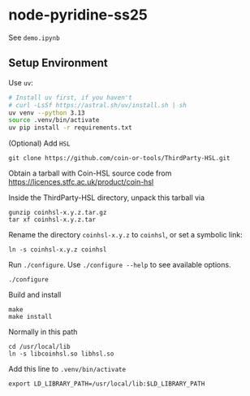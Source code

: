 # node-pyridine-ss25

See `demo.ipynb`

## Setup Environment

Use `uv`:

```bash
# Install uv first, if you haven't
# curl -LsSf https://astral.sh/uv/install.sh | sh
uv venv --python 3.13
source .venv/bin/activate
uv pip install -r requirements.txt
```

(Optional) Add `HSL`

```shell
git clone https://github.com/coin-or-tools/ThirdParty-HSL.git
```

Obtain a tarball with Coin-HSL source code from https://licences.stfc.ac.uk/product/coin-hsl

Inside the ThirdParty-HSL directory, unpack this tarball via

```shell
gunzip coinhsl-x.y.z.tar.gz
tar xf coinhsl-x.y.z.tar
```

Rename the directory `coinhsl-x.y.z` to `coinhsl`, or set a symbolic link:

```shell
ln -s coinhsl-x.y.z coinhsl
```

Run `./configure`. Use `./configure --help` to see available options.

```shell
./configure
```

Build and install

```shell
make
make install
```

Normally in this path

```shell
cd /usr/local/lib
ln -s libcoinhsl.so libhsl.so
```

Add this line to `.venv/bin/activate`

```shell
export LD_LIBRARY_PATH=/usr/local/lib:$LD_LIBRARY_PATH
```

